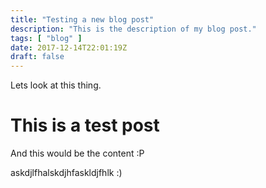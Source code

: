 ```yaml
---
title: "Testing a new blog post"
description: "This is the description of my blog post."
tags: [ "blog" ]
date: 2017-12-14T22:01:19Z
draft: false
---
```


Lets look at this thing.

<!--more-->

# This is a test post

And this would be the content :P

askdjlfhalskdjhfaskldjfhlk :)

